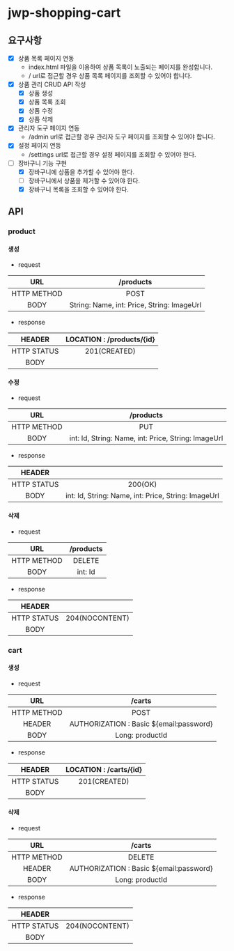 # jwp-shopping-cart

## 요구사항
- [x] 상품 목록 페이지 연동
  - index.html 파일을 이용하여 상품 목록이 노출되는 페이지를 완성합니다.
  - / url로 접근할 경우 상품 목록 페이지를 조회할 수 있어야 합니다.
- [x] 상품 관리 CRUD API 작성
  - [x] 상품 생성
  - [x] 상품 목록 조회
  - [x] 상품 수정
  - [x] 상품 삭제
- [x] 관리자 도구 페이지 연동
  - /admin url로 접근할 경우 관리자 도구 페이지를 조회할 수 있어야 합니다.
- [x] 설정 페이지 연등
  - /settings url로 접근할 경우 설정 페이지를 조회할 수 있어야 한다.
- [ ] 장바구니 기능 구현
  - [x] 장바구니에 상품을 추가할 수 있어야 한다.
  - [ ] 장바구니에서 상품을 제거할 수 있어야 한다.
  - [x] 장바구니 목록을 조회할 수 있어야 한다.

## API

### product

#### 생성

- request

|     URL     |                  /products                  |
|:---:|:-------------------------------------------:|
| HTTP METHOD |                    POST                     |
 | BODY | String: Name,  int: Price, String: ImageUrl |

- response

|   HEADER    | LOCATION : /products/{id} |
|:-----------:|:-------------------------:|
| HTTP STATUS |       201(CREATED)        |
| BODY |                           |


#### 수정

- request

|     URL     |                      /products                       |
|:---:|:----------------------------------------------------:|
| HTTP METHOD |                         PUT                          |
| BODY | int: Id, String: Name,  int: Price, String: ImageUrl |

- response

|   HEADER    |          |
|:-----------:|:--------:|
| HTTP STATUS | 200(OK)  |
| BODY | int: Id, String: Name,  int: Price, String: ImageUrl  |


#### 삭제

- request

|     URL     | /products |
|:---:|:---------:|
| HTTP METHOD |  DELETE   |
| BODY |  int: Id  |

- response

|   HEADER    |  |
|:-----------:|:------------------------:|
| HTTP STATUS |      204(NOCONTENT)      |
| BODY |                          |


### cart


#### 생성

- request

|     URL     |                 /carts                  |
|:-----------:|:---------------------------------------:|
| HTTP METHOD |                  POST                   |
|   HEADER    | AUTHORIZATION : Basic ${email:password} |
|    BODY     |             Long: productId             |

- response

|   HEADER    | LOCATION : /carts/{id} |
|:-----------:|:----------------------:|
| HTTP STATUS |      201(CREATED)      |
| BODY |                        |

#### 삭제

- request

|     URL     |                 /carts                  |
|:---:|:---------------------------------------:|
| HTTP METHOD |                 DELETE                  |
|   HEADER    | AUTHORIZATION : Basic ${email:password} |
| BODY |             Long: productId             |

- response

|   HEADER    |  |
|:-----------:|:------------------------:|
| HTTP STATUS |      204(NOCONTENT)      |
| BODY |                          |
